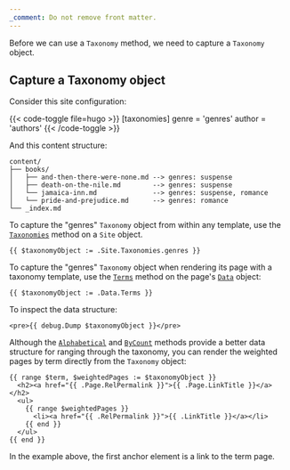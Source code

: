 ```yaml
---
_comment: Do not remove front matter.
---
```


Before we can use a `Taxonomy` method, we need to capture a `Taxonomy` object.

## Capture a Taxonomy object

Consider this site configuration:

{{< code-toggle file=hugo >}}
[taxonomies]
genre = 'genres'
author = 'authors'
{{< /code-toggle >}}

And this content structure:

```text
content/
├── books/
│   ├── and-then-there-were-none.md --> genres: suspense
│   ├── death-on-the-nile.md        --> genres: suspense
│   └── jamaica-inn.md              --> genres: suspense, romance
│   └── pride-and-prejudice.md      --> genres: romance
└── _index.md
```

To capture the "genres" `Taxonomy` object from within any template, use the [`Taxonomies`] method on a `Site` object.

```go-html-template
{{ $taxonomyObject := .Site.Taxonomies.genres }}
```

To capture the "genres" `Taxonomy` object when rendering its page with a taxonomy template, use the [`Terms`] method on the page's [`Data`] object:

```go-html-template {file="layouts/_default/taxonomy.html"}
{{ $taxonomyObject := .Data.Terms }}
```

To inspect the data structure:

```go-html-template
<pre>{{ debug.Dump $taxonomyObject }}</pre>
```

Although the [`Alphabetical`] and [`ByCount`] methods provide a better data structure for ranging through the taxonomy, you can render the weighted pages by term directly from the `Taxonomy` object:

```go-html-template
{{ range $term, $weightedPages := $taxonomyObject }}
  <h2><a href="{{ .Page.RelPermalink }}">{{ .Page.LinkTitle }}</a></h2>
  <ul>
    {{ range $weightedPages }}
      <li><a href="{{ .RelPermalink }}">{{ .LinkTitle }}</a></li>
    {{ end }}
  </ul>
{{ end }}
```

In the example above, the first anchor element is a link to the term page.

[`Alphabetical`]: /methods/taxonomy/alphabetical/
[`ByCount`]: /methods/taxonomy/bycount/

[`data`]: /methods/page/data/
[`terms`]: /methods/page/data/#in-a-taxonomy-template
[`taxonomies`]: /methods/site/taxonomies/
